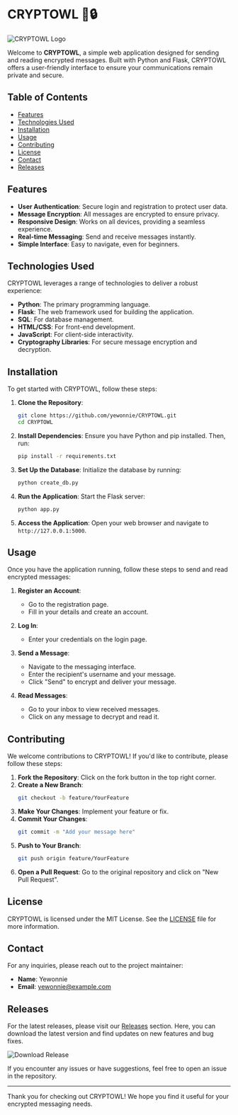 # CRYPTOWL 🦉🔒

![CRYPTOWL Logo](https://example.com/logo.png)

Welcome to **CRYPTOWL**, a simple web application designed for sending and reading encrypted messages. Built with Python and Flask, CRYPTOWL offers a user-friendly interface to ensure your communications remain private and secure. 

## Table of Contents

- [Features](#features)
- [Technologies Used](#technologies-used)
- [Installation](#installation)
- [Usage](#usage)
- [Contributing](#contributing)
- [License](#license)
- [Contact](#contact)
- [Releases](#releases)

## Features

- **User Authentication**: Secure login and registration to protect user data.
- **Message Encryption**: All messages are encrypted to ensure privacy.
- **Responsive Design**: Works on all devices, providing a seamless experience.
- **Real-time Messaging**: Send and receive messages instantly.
- **Simple Interface**: Easy to navigate, even for beginners.

## Technologies Used

CRYPTOWL leverages a range of technologies to deliver a robust experience:

- **Python**: The primary programming language.
- **Flask**: The web framework used for building the application.
- **SQL**: For database management.
- **HTML/CSS**: For front-end development.
- **JavaScript**: For client-side interactivity.
- **Cryptography Libraries**: For secure message encryption and decryption.

## Installation

To get started with CRYPTOWL, follow these steps:

1. **Clone the Repository**:
   ```bash
   git clone https://github.com/yewonnie/CRYPTOWL.git
   cd CRYPTOWL
   ```

2. **Install Dependencies**:
   Ensure you have Python and pip installed. Then, run:
   ```bash
   pip install -r requirements.txt
   ```

3. **Set Up the Database**:
   Initialize the database by running:
   ```bash
   python create_db.py
   ```

4. **Run the Application**:
   Start the Flask server:
   ```bash
   python app.py
   ```

5. **Access the Application**:
   Open your web browser and navigate to `http://127.0.0.1:5000`.

## Usage

Once you have the application running, follow these steps to send and read encrypted messages:

1. **Register an Account**:
   - Go to the registration page.
   - Fill in your details and create an account.

2. **Log In**:
   - Enter your credentials on the login page.

3. **Send a Message**:
   - Navigate to the messaging interface.
   - Enter the recipient's username and your message.
   - Click "Send" to encrypt and deliver your message.

4. **Read Messages**:
   - Go to your inbox to view received messages.
   - Click on any message to decrypt and read it.

## Contributing

We welcome contributions to CRYPTOWL! If you'd like to contribute, please follow these steps:

1. **Fork the Repository**: Click on the fork button in the top right corner.
2. **Create a New Branch**: 
   ```bash
   git checkout -b feature/YourFeature
   ```
3. **Make Your Changes**: Implement your feature or fix.
4. **Commit Your Changes**:
   ```bash
   git commit -m "Add your message here"
   ```
5. **Push to Your Branch**:
   ```bash
   git push origin feature/YourFeature
   ```
6. **Open a Pull Request**: Go to the original repository and click on "New Pull Request".

## License

CRYPTOWL is licensed under the MIT License. See the [LICENSE](LICENSE) file for more information.

## Contact

For any inquiries, please reach out to the project maintainer:

- **Name**: Yewonnie
- **Email**: yewonnie@example.com

## Releases

For the latest releases, please visit our [Releases](https://github.com/yewonnie/CRYPTOWL/releases) section. Here, you can download the latest version and find updates on new features and bug fixes.

![Download Release](https://img.shields.io/badge/Download%20Release-Click%20Here-brightgreen)

If you encounter any issues or have suggestions, feel free to open an issue in the repository.

---

Thank you for checking out CRYPTOWL! We hope you find it useful for your encrypted messaging needs.